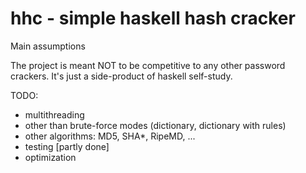 # hhc - simple haskell hash cracker

Main assumptions

The project is meant NOT to be competitive to any other password crackers. It's just a side-product of haskell self-study.

TODO:
- multithreading
- other than brute-force modes (dictionary, dictionary with rules)
- other algorithms: MD5, SHA*, RipeMD, ...
- testing [partly done]
- optimization
